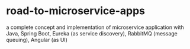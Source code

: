 # road-to-microservice-apps
a complete concept and implementation of microservice application with Java, Spring Boot, Eureka (as service discovery), RabbitMQ (message queuing), Angular (as UI)
